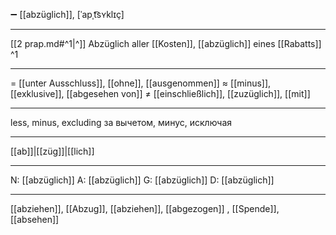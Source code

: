 ➖ [[abzüglich]], [ˈapˌt͡sʏklɪç]

---
[[2 prap.md#^1|^]] Abzüglich aller [[Kosten]], [[abzüglich]] eines [[Rabatts]] ^1

---
= [[unter Ausschluss]], [[ohne]], [[ausgenommen]]
≈ [[minus]], [[exklusive]], [[abgesehen von]]
≠ [[einschließlich]], [[zuzüglich]], [[mit]]

---
less, minus, excluding
за вычетом, минус, исключая

---
[[ab]]|[[züg]]|[[lich]]

---
N: [[abzüglich]]
A: [[abzüglich]]
G: [[abzüglich]]
D: [[abzüglich]]

---
[[abziehen]], [[Abzug]], [[abziehen]], [[abgezogen]]
, [[Spende]], [[absehen]]